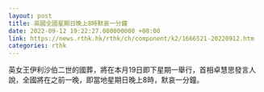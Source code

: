 ```yaml
---
layout: post
title: 英國全國星期日晚上8時默哀一分鐘
date: 2022-09-12 19:22:27.000000000 +08:00
link: https://news.rthk.hk/rthk/ch/component/k2/1666521-20220912.htm
categories: rthk
---
```


英女王伊利沙伯二世的國葬，將在本月19日即下星期一舉行，首相卓慧思發言人說，全國將在之前一晚，即當地星期日晚上8時，默哀一分鐘。
